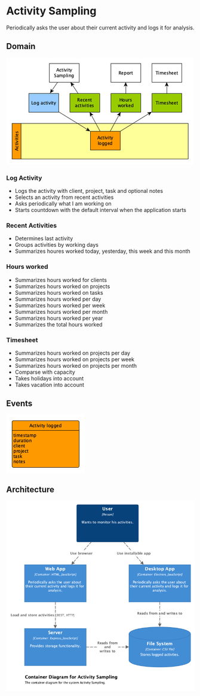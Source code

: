 # Activity Sampling

Periodically asks the user about their current activity and logs it for
analysis.

## Domain

![Domain](domain.png)

### Log Activity

-   Logs the activity with client, project, task and optional notes
-   Selects an activity from recent activities
-   Asks periodically what I am working on
-   Starts countdown with the default interval when the application starts

### Recent Activities

-   Determines last activity
-   Groups activities by working days
-   Summarizes houres worked today, yesterday, this week and this month

### Hours worked

-   Summarizes hours worked for clients
-   Summarizes hours worked on projects
-   Summarizes hours worked on tasks
-   Summarizes hours worked per day
-   Summarizes hours worked per week
-   Summarizes hours worked per month
-   Summarizes hours worked per year
-   Summarizes the total hours worked

### Timesheet

-   Summarizes hours worked on projects per day
-   Summarizes hours worked on projects per week
-   Summarizes hours worked on projects per month
-   Comparse with capacity
-   Takes holidays into account
-   Takes vacation into account

## Events

![Events](events.png)

## Architecture

![Container Diagram](./container-diagram.png)
